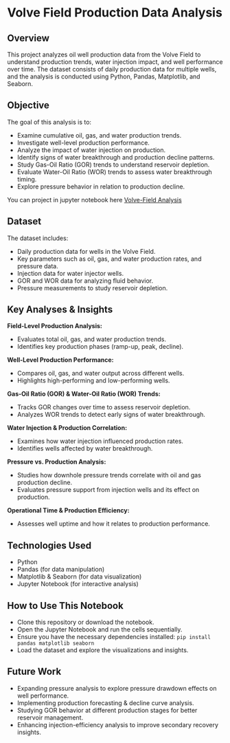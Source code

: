 # Volve Field Production Data Analysis

## Overview

This project analyzes oil well production data from the Volve Field to understand production trends, water injection
impact, and well performance over time. The dataset consists of daily production data for multiple wells, and the
analysis is conducted using Python, Pandas, Matplotlib, and Seaborn.

## Objective
The goal of this analysis is to:
- Examine cumulative oil, gas, and water production trends. 
- Investigate well-level production performance. 
- Analyze the impact of water injection on production. 
- Identify signs of water breakthrough and production decline patterns. 
- Study Gas-Oil Ratio (GOR) trends to understand reservoir depletion. 
- Evaluate Water-Oil Ratio (WOR) trends to assess water breakthrough timing. 
- Explore pressure behavior in relation to production decline.

You can project in jupyter notebook here [Volve-Field Analysis](https://nbviewer.org/github/ser-arthur/volve-field-data-analysis/blob/main/volve-field-data-analysis.ipynb)

## Dataset

The dataset includes:
 - Daily production data for wells in the Volve Field.
 - Key parameters such as oil, gas, and water production rates, and pressure data.
 - Injection data for water injector wells.
 - GOR and WOR data for analyzing fluid behavior. 
 - Pressure measurements to study reservoir depletion.

## Key Analyses & Insights
**Field-Level Production Analysis:**
- Evaluates total oil, gas, and water production trends.
- Identifies key production phases (ramp-up, peak, decline).

**Well-Level Production Performance:**
- Compares oil, gas, and water output across different wells.
- Highlights high-performing and low-performing wells.

**Gas-Oil Ratio (GOR) & Water-Oil Ratio (WOR) Trends:**
- Tracks GOR changes over time to assess reservoir depletion. 
- Analyzes WOR trends to detect early signs of water breakthrough.

**Water Injection & Production Correlation:**
- Examines how water injection influenced production rates. 
- Identifies wells affected by water breakthrough.

**Pressure vs. Production Analysis:**
- Studies how downhole pressure trends correlate with oil and gas production decline.
- Evaluates pressure support from injection wells and its effect on production.

**Operational Time & Production Efficiency:**
- Assesses well uptime and how it relates to production performance.

## Technologies Used
 - Python
 - Pandas (for data manipulation)
 - Matplotlib & Seaborn (for data visualization)
 - Jupyter Notebook (for interactive analysis)

## How to Use This Notebook
 - Clone this repository or download the notebook.
 - Open the Jupyter Notebook and run the cells sequentially.
 - Ensure you have the necessary dependencies installed: `pip install pandas matplotlib seaborn` 
 - Load the dataset and explore the visualizations and insights.

## Future Work
- Expanding pressure analysis to explore pressure drawdown effects on well performance.
- Implementing production forecasting & decline curve analysis.
- Studying GOR behavior at different production stages for better reservoir management.
- Enhancing injection-efficiency analysis to improve secondary recovery insights.
